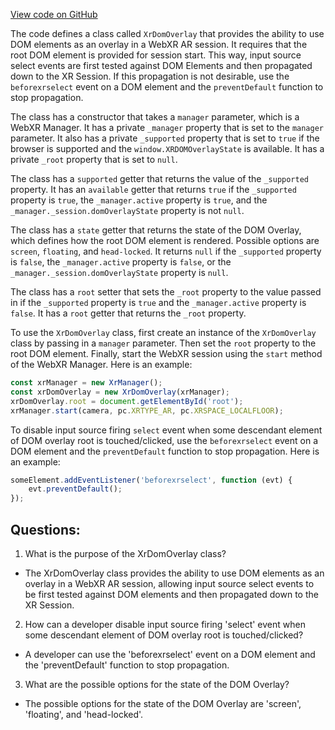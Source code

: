 [View code on GitHub](https://github.com/playcanvas/engine/src/framework/xr/xr-dom-overlay.js)

The code defines a class called `XrDomOverlay` that provides the ability to use DOM elements as an overlay in a WebXR AR session. It requires that the root DOM element is provided for session start. This way, input source select events are first tested against DOM Elements and then propagated down to the XR Session. If this propagation is not desirable, use the `beforexrselect` event on a DOM element and the `preventDefault` function to stop propagation.

The class has a constructor that takes a `manager` parameter, which is a WebXR Manager. It has a private `_manager` property that is set to the `manager` parameter. It also has a private `_supported` property that is set to `true` if the browser is supported and the `window.XRDOMOverlayState` is available. It has a private `_root` property that is set to `null`.

The class has a `supported` getter that returns the value of the `_supported` property. It has an `available` getter that returns `true` if the `_supported` property is `true`, the `_manager.active` property is `true`, and the `_manager._session.domOverlayState` property is not `null`.

The class has a `state` getter that returns the state of the DOM Overlay, which defines how the root DOM element is rendered. Possible options are `screen`, `floating`, and `head-locked`. It returns `null` if the `_supported` property is `false`, the `_manager.active` property is `false`, or the `_manager._session.domOverlayState` property is `null`.

The class has a `root` setter that sets the `_root` property to the value passed in if the `_supported` property is `true` and the `_manager.active` property is `false`. It has a `root` getter that returns the `_root` property.

To use the `XrDomOverlay` class, first create an instance of the `XrDomOverlay` class by passing in a `manager` parameter. Then set the `root` property to the root DOM element. Finally, start the WebXR session using the `start` method of the WebXR Manager. Here is an example:

```javascript
const xrManager = new XrManager();
const xrDomOverlay = new XrDomOverlay(xrManager);
xrDomOverlay.root = document.getElementById('root');
xrManager.start(camera, pc.XRTYPE_AR, pc.XRSPACE_LOCALFLOOR);
```

To disable input source firing `select` event when some descendant element of DOM overlay root is touched/clicked, use the `beforexrselect` event on a DOM element and the `preventDefault` function to stop propagation. Here is an example:

```javascript
someElement.addEventListener('beforexrselect', function (evt) {
    evt.preventDefault();
});
```
## Questions: 
 1. What is the purpose of the XrDomOverlay class?
- The XrDomOverlay class provides the ability to use DOM elements as an overlay in a WebXR AR session, allowing input source select events to be first tested against DOM elements and then propagated down to the XR Session.

2. How can a developer disable input source firing 'select' event when some descendant element of DOM overlay root is touched/clicked?
- A developer can use the 'beforexrselect' event on a DOM element and the 'preventDefault' function to stop propagation.

3. What are the possible options for the state of the DOM Overlay?
- The possible options for the state of the DOM Overlay are 'screen', 'floating', and 'head-locked'.